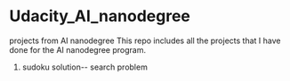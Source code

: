 # Udacity_AI_nanodegree
projects from AI nanodegree
This repo includes all the projects that I have done for the AI nanodegree program.
1. sudoku solution-- search problem
